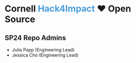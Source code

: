# Cornell <span style="color: #489dd9">Hack4Impact</span> ❤️ Open Source

## SP24 Repo Admins
- Julia Papp (Engineering Lead)
- Jessica Cho (Engineering Lead)


